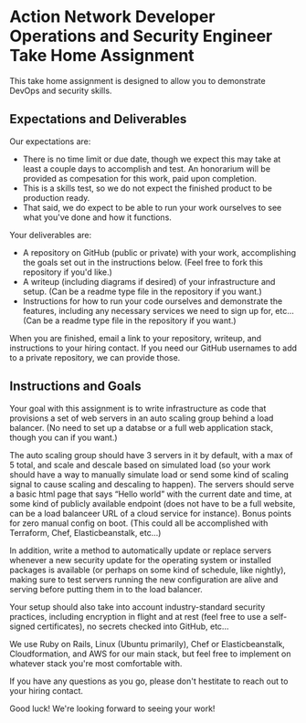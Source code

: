 # Action Network Developer Operations and Security Engineer Take Home Assignment

This take home assignment is designed to allow you to demonstrate DevOps and security skills. 

## Expectations and Deliverables

Our expectations are:

* There is no time limit or due date, though we expect this may take at least a couple days to accomplish and test. An honorarium will be provided as compesation for this work, paid upon completion.
* This is a skills test, so we do not expect the finished product to be production ready.
* That said, we do expect to be able to run your work ourselves to see what you've done and how it functions.

Your deliverables are:

* A repository on GitHub (public or private) with your work, accomplishing the goals set out in the instructions below. (Feel free to fork this repository if you'd like.)
* A writeup (including diagrams if desired) of your infrastructure and setup. (Can be a readme type file in the repository if you want.)
* Instructions for how to run your code ourselves and demonstrate the features, including any necessary services we need to sign up for, etc... (Can be a readme type file in the repository if you want.)

When you are finished, email a link to your repository, writeup, and instructions to your hiring contact. If you need our GitHub usernames to add to a private repository, we can provide those.

## Instructions and Goals

Your goal with this assignment is to write infrastructure as code that provisions a set of web servers in an auto scaling group behind a load balancer. (No need to set up a databse or a full web application stack, though you can if you want.)

The auto scaling group should have 3 servers in it by default, with a max of 5 total, and scale and descale based on simulated load (so your work should have a way to manually simulate load or send some kind of scaling signal to cause scaling and descaling to happen). The servers should serve a basic html page that says “Hello world” with the current date and time, at some kind of publicly available endpoint (does not have to be a full website, can be a load balanceer URL of a cloud service for instance). Bonus points for zero manual config on boot. (This could all be accomplished with Terraform, Chef, Elasticbeanstalk, etc...)

In addition, write a method to automatically update or replace servers whenever a new security update for the operating system or installed packages is available (or perhaps on some kind of schedule, like nightly), making sure to test servers running the new configuration are alive and serving before putting them in to the load balancer.

Your setup should also take into account industry-standard security practices, including encryption in flight and at rest (feel free to use a self-signed certificates), no secrets checked into GitHub, etc...

We use Ruby on Rails, Linux (Ubuntu primarily), Chef or Elasticbeanstalk, Cloudformation, and AWS for our main stack, but feel free to implement on whatever stack you're most comfortable with.

If you have any questions as you go, please don't hestitate to reach out to your hiring contact.

Good luck! We're looking forward to seeing your work!
